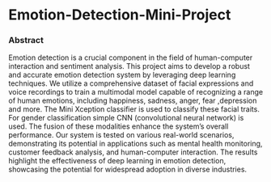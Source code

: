 # Emotion-Detection-Mini-Project
### Abstract
Emotion detection is a crucial component in the field of human-computer interaction and sentiment analysis. This project aims to develop a robust and accurate emotion detection system by leveraging deep learning techniques. We utilize a comprehensive dataset of facial expressions and voice recordings to train a multimodal model capable of recognizing a range of human emotions, including happiness, sadness, anger, fear ,depression and more. The Mini Xception classifier is used to classify these facial traits. For gender classification simple CNN (convolutional neural network) is used. The fusion of these modalities enhance the system’s overall performance. Our system is tested on various real-world scenarios, demonstrating its potential in applications such as mental health monitoring, customer feedback analysis, and human-computer interaction. The results highlight the effectiveness of deep learning in emotion detection, showcasing the potential for widespread adoption in diverse industries.
